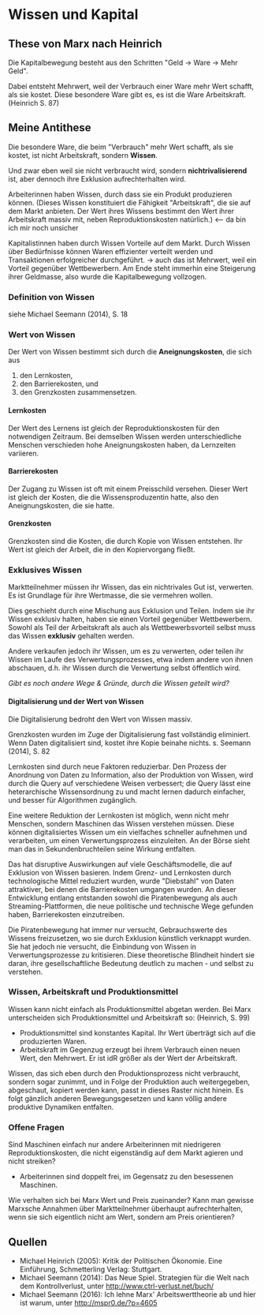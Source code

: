 # Wissen und Kapital

## These von Marx nach Heinrich

Die Kapitalbewegung besteht aus den Schritten "Geld -> Ware -> Mehr Geld".

Dabei entsteht Mehrwert, weil der Verbrauch einer Ware mehr Wert schafft, als
sie kostet. Diese besondere Ware gibt es, es ist die Ware Arbeitskraft.
(Heinrich S. 87)

## Meine Antithese

Die besondere Ware, die beim "Verbrauch" mehr Wert schafft, als sie kostet, ist
nicht Arbeitskraft, sondern **Wissen**.

Und zwar eben weil sie nicht verbraucht wird, sondern **nichtrivalisierend**
ist, aber dennoch ihre Exklusion aufrechterhalten wird.

Arbeiterinnen haben Wissen, durch dass sie ein Produkt produzieren können.
(Dieses Wissen konstituiert die Fähigkeit "Arbeitskraft", die sie auf dem Markt
anbieten. Der Wert ihres Wissens bestimmt den Wert ihrer Arbeitskraft massiv
mit, neben Reproduktionskosten natürlich.) <-- da bin ich mir noch unsicher

Kapitalistinnen haben durch Wissen Vorteile auf dem Markt. Durch Wissen über
Bedürfnisse können Waren effizienter verteilt werden und Transaktionen
erfolgreicher durchgeführt.  -> auch das ist Mehrwert, weil ein Vorteil
gegenüber Wettbewerbern.  Am Ende steht immerhin eine Steigerung ihrer
Geldmasse, also wurde die Kapitalbewegung vollzogen.

### Definition von Wissen

siehe Michael Seemann (2014), S. 18

### Wert von Wissen

Der Wert von Wissen bestimmt sich durch die **Aneignungskosten**, die sich aus
1. den Lernkosten,
2. den Barrierekosten, und
3. den Grenzkosten zusammensetzen.

#### Lernkosten

Der Wert des Lernens ist gleich der Reproduktionskosten für den notwendigen
Zeitraum.  Bei demselben Wissen werden unterschiedliche Menschen verschieden
hohe Aneignungskosten haben, da Lernzeiten variieren.

#### Barrierekosten

Der Zugang zu Wissen ist oft mit einem Preisschild versehen. Dieser Wert ist
gleich der Kosten, die die Wissensproduzentin hatte, also den Aneignungskosten,
die sie hatte.

#### Grenzkosten

Grenzkosten sind die Kosten, die durch Kopie von Wissen entstehen.  Ihr Wert
ist gleich der Arbeit, die in den Kopiervorgang fließt.

### Exklusives Wissen

Marktteilnehmer müssen ihr Wissen, das ein nichtrivales Gut ist, verwerten. Es
ist Grundlage für ihre Wertmasse, die sie vermehren wollen.

Dies geschieht durch eine Mischung aus Exklusion und Teilen. Indem sie ihr
Wissen exklusiv halten, haben sie einen Vorteil gegenüber Wettbewerbern. Sowohl
als Teil der Arbeitskraft als auch als Wettbewerbsvorteil selbst muss das
Wissen **exklusiv** gehalten werden.

Andere verkaufen jedoch ihr Wissen, um es zu verwerten, oder teilen ihr Wissen
im Laufe des Verwertungsprozesses, etwa indem andere von ihnen abschauen, d.h.
ihr Wissen durch die Verwertung selbst öffentlich wird.

*Gibt es noch andere Wege & Gründe, durch die Wissen geteilt wird?*

#### Digitalisierung und der Wert von Wissen

Die Digitalisierung bedroht den Wert von Wissen massiv.

Grenzkosten wurden im Zuge der Digitalisierung fast vollständig eliminiert.
Wenn Daten digitalisiert sind, kostet ihre Kopie beinahe nichts.  s. Seemann
(2014), S. 82

Lernkosten sind durch neue Faktoren reduzierbar. Den Prozess der Anordnung von
Daten zu Information, also der Produktion von Wissen, wird durch die Query auf
verschiedene Weisen verbessert; die Query lässt eine heterarchische
Wissensordnung zu und macht lernen dadurch einfacher, und besser für
Algorithmen zugänglich.

Eine weitere Reduktion der Lernkosten ist möglich, wenn nicht mehr Menschen,
sondern Maschinen das Wissen verstehen müssen. Diese können digitalisiertes
Wissen um ein vielfaches schneller aufnehmen und verarbeiten, um einen
Verwertungsprozess einzuleiten. An der Börse sieht man das in
Sekundenbruchteilen seine Wirkung entfalten.

Das hat disruptive Auswirkungen auf viele Geschäftsmodelle, die auf Exklusion
von Wissen basieren. Indem Grenz- und Lernkosten durch technologische Mittel
reduziert wurden, wurde "Diebstahl" von Daten attraktiver, bei denen die
Barrierekosten umgangen wurden. An dieser Entwicklung entlang entstanden sowohl
die Piratenbewegung als auch Streaming-Plattformen, die neue politische und
technische Wege gefunden haben, Barrierekosten einzutreiben.

Die Piratenbewegung hat immer nur versucht, Gebrauchswerte des Wissens
freizusetzen, wo sie durch Exklusion künstlich verknappt wurden. Sie hat jedoch
nie versucht, die Einbindung von Wissen in Verwertungsprozesse zu kritisieren.
Diese theoretische Blindheit hindert sie daran, ihre gesellschaftliche
Bedeutung deutlich zu machen - und selbst zu verstehen.

### Wissen, Arbeitskraft und Produktionsmittel

Wissen kann nicht einfach als Produktionsmittel abgetan werden. Bei Marx
unterscheiden sich Produktionsmittel und Arbeitskraft so: (Heinrich, S. 99)

* Produktionsmittel sind konstantes Kapital. Ihr Wert überträgt sich
  auf die produzierten Waren.
* Arbeitskraft im Gegenzug erzeugt bei ihrem Verbrauch einen neuen
  Wert, den Mehrwert. Er ist idR größer als der Wert der Arbeitskraft.

Wissen, das sich eben durch den Produktionsprozess nicht verbraucht, sondern
sogar zunimmt, und in Folge der Produktion auch weitergegeben, abgeschaut,
kopiert werden kann, passt in dieses Raster nicht hinein. Es folgt gänzlich
anderen Bewegungsgesetzen und kann völlig andere produktive Dynamiken
entfalten.

### Offene Fragen

Sind Maschinen einfach nur andere Arbeiterinnen mit niedrigeren
Reproduktionskosten, die nicht eigenständig auf dem Markt agieren und nicht
streiken?
* Arbeiterinnen sind doppelt frei, im Gegensatz zu den besessenen
  Maschinen.

Wie verhalten sich bei Marx Wert und Preis zueinander? Kann man gewisse
Marxsche Annahmen über Marktteilnehmer überhaupt aufrechterhalten, wenn sie
sich eigentlich nicht am Wert, sondern am Preis orientieren?

## Quellen
* Michael Heinrich (2005): Kritik der Politischen Ökonomie. Eine Einführung, Schmetterling Verlag: Stuttgart.
* Michael Seemann (2014): Das Neue Spiel. Strategien für die Welt nach dem Kontrollverlust, unter http://www.ctrl-verlust.net/buch/
* Michael Seemann (2016): Ich lehne Marx' Arbeitswerttheorie ab und hier ist warum, unter http://mspr0.de/?p=4605


